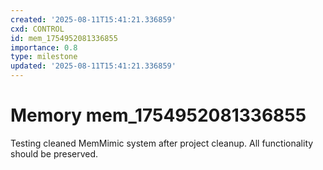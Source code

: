 ```yaml
---
created: '2025-08-11T15:41:21.336859'
cxd: CONTROL
id: mem_1754952081336855
importance: 0.8
type: milestone
updated: '2025-08-11T15:41:21.336859'
---
```


# Memory mem_1754952081336855

Testing cleaned MemMimic system after project cleanup. All functionality should be preserved.